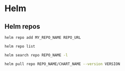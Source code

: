 # Helm

## Helm repos

```bash title="Add repo"
helm repo add MY_REPO_NAME REPO_URL
```

```bash title="List repos"
helm repo list
```

```bash title="Search chart"
helm search repo REPO_NAME -l
```

```bash title="Pull chart"
helm pull repo REPO_NAME/CHART_NAME --version VERSION
```
